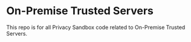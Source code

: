 # On-Premise Trusted Servers

This repo is for all Privacy Sandbox code related to On-Premise Trusted Servers.
